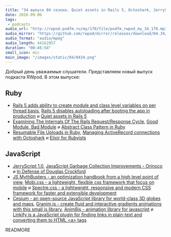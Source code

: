 ```yaml
---
title: "34 выпуск 04 сезона. Quiet assets in Rails 5, Octoshark, JerryScript 1.0, Mobi.css, Cesium, Granim.js, Anim8js и прочее"
date: 2016-09-06
tags:
 - podcasts
audio_url: "http://rwpod.podfm.ru/my/170/file/podfm_rwpod_my_34_170.mp3"
audio_mirror: "https://github.com/rwpod/mirror/releases/download/04.34/0434.mp3"
audio_format: "audio/mpeg"
audio_length: 44162957
duration: "00:45:54"
small_icon: mic
main_image: "/images/static/04/0434.png"
---
```


Добрый день уважаемые слушатели. Представляем новый выпуск подкаста RWpod. В этом выпуске:

## Ruby

 - [Rails 5 adds ability to create module and class level variables on per thread basis](http://blog.bigbinary.com/2016/09/05/rails-5-adds-ability-to-create-module-and-class-level-variables-on-per-thread-basis.html), [Rails 5 disables autoloading after booting the app in production](http://blog.bigbinary.com/2016/08/29/rails-5-disables-autoloading-after-booting-the-app-in-production.html) и [Quiet assets in Rails 5](https://rossta.net/blog/quiet-assets-in-rails-5.html)
 - [Examining The Internals Of The Rails Request/Response Cycle](http://www.rubypigeon.com/posts/examining-internals-of-rails-request-response-cycle/), [Good Module, Bad Module](https://blog.codeship.com/good-module-bad-module/) и [Abstract Class Pattern in Ruby](https://juanitofatas.com/blog/2016/09/03/abstract_class_pattern_in_ruby)
 - [Resumable File Uploads in Ruby](https://twin.github.io/resumable-file-uploads-in-ruby/), [Managing ActiveRecord connections with Octoshark](http://dalibornasevic.com/posts/69-managing-activerecord-connections-with-octoshark) и [Elixir for Rubyists](https://robots.thoughtbot.com/elixir-for-rubyists)

## JavaScript

 - [JerryScript 1.0](https://github.com/Samsung/jerryscript/releases/tag/v1.0), [JavaScript Garbage Collection Improvements - Orinoco](https://blog.risingstack.com/javascript-garbage-collection-orinoco/) и [In Defense of Douglas Crockford](http://atom-morgan.github.io/in-defense-of-douglas-crockford)
 - [JS MythBusters - an optimization handbook from a high level point of view](https://mythbusters.js.org/), [Mobi.css - a lightweight, flexible css framework that focus on mobile](http://getmobicss.com/) и [Spectre.css - a lightweight, responsive and modern CSS framework for faster and extensible development](https://picturepan2.github.io/spectre/)
 - [Cesium - an open-source JavaScript library for world-class 3D globes and maps](http://cesiumjs.org/), [Granim.js - create fluid and interactive gradients animations with this small js library](https://sarcadass.github.io/granim.js/), [Anim8js - animation library for javascript](http://clickermonkey.github.io/anim8js/) и [Linkify is a JavaScript plugin for finding links in plain-text and converting them to HTML &lt;a&gt; tags](http://soapbox.github.io/linkifyjs/)


READMORE


